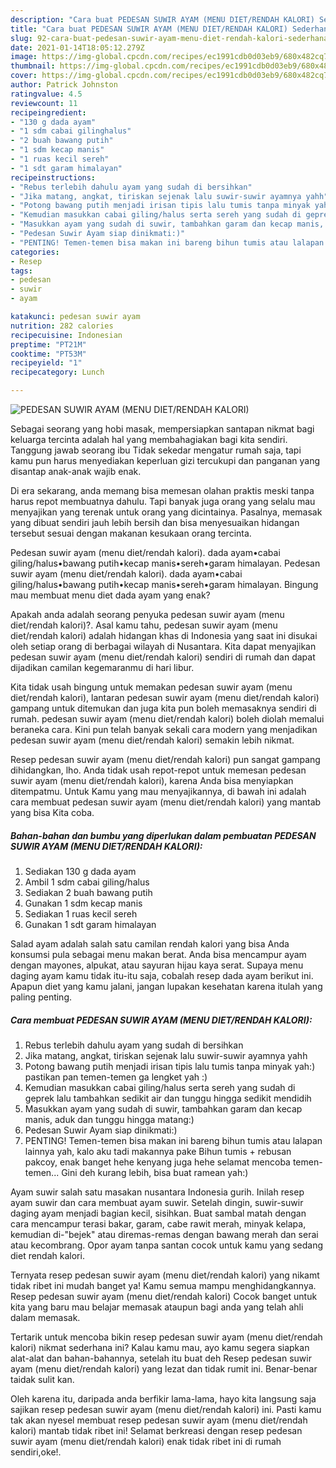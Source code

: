 ```yaml
---
description: "Cara buat PEDESAN SUWIR AYAM (MENU DIET/RENDAH KALORI) Sederhana Untuk Jualan"
title: "Cara buat PEDESAN SUWIR AYAM (MENU DIET/RENDAH KALORI) Sederhana Untuk Jualan"
slug: 92-cara-buat-pedesan-suwir-ayam-menu-diet-rendah-kalori-sederhana-untuk-jualan
date: 2021-01-14T18:05:12.279Z
image: https://img-global.cpcdn.com/recipes/ec1991cdb0d03eb9/680x482cq70/pedesan-suwir-ayam-menu-dietrendah-kalori-foto-resep-utama.jpg
thumbnail: https://img-global.cpcdn.com/recipes/ec1991cdb0d03eb9/680x482cq70/pedesan-suwir-ayam-menu-dietrendah-kalori-foto-resep-utama.jpg
cover: https://img-global.cpcdn.com/recipes/ec1991cdb0d03eb9/680x482cq70/pedesan-suwir-ayam-menu-dietrendah-kalori-foto-resep-utama.jpg
author: Patrick Johnston
ratingvalue: 4.5
reviewcount: 11
recipeingredient:
- "130 g dada ayam"
- "1 sdm cabai gilinghalus"
- "2 buah bawang putih"
- "1 sdm kecap manis"
- "1 ruas kecil sereh"
- "1 sdt garam himalayan"
recipeinstructions:
- "Rebus terlebih dahulu ayam yang sudah di bersihkan"
- "Jika matang, angkat, tiriskan sejenak lalu suwir-suwir ayamnya yahh"
- "Potong bawang putih menjadi irisan tipis lalu tumis tanpa minyak yah:) pastikan pan temen-temen ga lengket yah :)"
- "Kemudian masukkan cabai giling/halus serta sereh yang sudah di geprek lalu tambahkan sedikit air dan tunggu hingga sedikit mendidih"
- "Masukkan ayam yang sudah di suwir, tambahkan garam dan kecap manis, aduk dan tunggu hingga matang:)"
- "Pedesan Suwir Ayam siap dinikmati:)"
- "PENTING! Temen-temen bisa makan ini bareng bihun tumis atau lalapan lainnya yah, kalo aku tadi makannya pake Bihun tumis + rebusan pakcoy, enak banget hehe kenyang juga hehe selamat mencoba temen-temen... Gini deh kurang lebih, bisa buat ramean yah:)"
categories:
- Resep
tags:
- pedesan
- suwir
- ayam

katakunci: pedesan suwir ayam 
nutrition: 282 calories
recipecuisine: Indonesian
preptime: "PT21M"
cooktime: "PT53M"
recipeyield: "1"
recipecategory: Lunch

---
```



![PEDESAN SUWIR AYAM (MENU DIET/RENDAH KALORI)](https://img-global.cpcdn.com/recipes/ec1991cdb0d03eb9/680x482cq70/pedesan-suwir-ayam-menu-dietrendah-kalori-foto-resep-utama.jpg)

Sebagai seorang yang hobi masak, mempersiapkan santapan nikmat bagi keluarga tercinta adalah hal yang membahagiakan bagi kita sendiri. Tanggung jawab seorang ibu Tidak sekedar mengatur rumah saja, tapi kamu pun harus menyediakan keperluan gizi tercukupi dan panganan yang disantap anak-anak wajib enak.

Di era  sekarang, anda memang bisa memesan olahan praktis meski tanpa harus repot membuatnya dahulu. Tapi banyak juga orang yang selalu mau menyajikan yang terenak untuk orang yang dicintainya. Pasalnya, memasak yang dibuat sendiri jauh lebih bersih dan bisa menyesuaikan hidangan tersebut sesuai dengan makanan kesukaan orang tercinta. 

Pedesan suwir ayam (menu diet/rendah kalori). dada ayam•cabai giling/halus•bawang putih•kecap manis•sereh•garam himalayan. Pedesan suwir ayam (menu diet/rendah kalori). dada ayam•cabai giling/halus•bawang putih•kecap manis•sereh•garam himalayan. Bingung mau membuat menu diet dada ayam yang enak?

Apakah anda adalah seorang penyuka pedesan suwir ayam (menu diet/rendah kalori)?. Asal kamu tahu, pedesan suwir ayam (menu diet/rendah kalori) adalah hidangan khas di Indonesia yang saat ini disukai oleh setiap orang di berbagai wilayah di Nusantara. Kita dapat menyajikan pedesan suwir ayam (menu diet/rendah kalori) sendiri di rumah dan dapat dijadikan camilan kegemaranmu di hari libur.

Kita tidak usah bingung untuk memakan pedesan suwir ayam (menu diet/rendah kalori), lantaran pedesan suwir ayam (menu diet/rendah kalori) gampang untuk ditemukan dan juga kita pun boleh memasaknya sendiri di rumah. pedesan suwir ayam (menu diet/rendah kalori) boleh diolah memalui beraneka cara. Kini pun telah banyak sekali cara modern yang menjadikan pedesan suwir ayam (menu diet/rendah kalori) semakin lebih nikmat.

Resep pedesan suwir ayam (menu diet/rendah kalori) pun sangat gampang dihidangkan, lho. Anda tidak usah repot-repot untuk memesan pedesan suwir ayam (menu diet/rendah kalori), karena Anda bisa menyiapkan ditempatmu. Untuk Kamu yang mau menyajikannya, di bawah ini adalah cara membuat pedesan suwir ayam (menu diet/rendah kalori) yang mantab yang bisa Kita coba.

<!--inarticleads1-->

##### Bahan-bahan dan bumbu yang diperlukan dalam pembuatan PEDESAN SUWIR AYAM (MENU DIET/RENDAH KALORI):

1. Sediakan 130 g dada ayam
1. Ambil 1 sdm cabai giling/halus
1. Sediakan 2 buah bawang putih
1. Gunakan 1 sdm kecap manis
1. Sediakan 1 ruas kecil sereh
1. Gunakan 1 sdt garam himalayan


Salad ayam adalah salah satu camilan rendah kalori yang bisa Anda konsumsi pula sebagai menu makan berat. Anda bisa mencampur ayam dengan mayones, alpukat, atau sayuran hijau kaya serat. Supaya menu daging ayam kamu tidak itu-itu saja, cobalah resep dada ayam berikut ini. Apapun diet yang kamu jalani, jangan lupakan kesehatan karena itulah yang paling penting. 

<!--inarticleads2-->

##### Cara membuat PEDESAN SUWIR AYAM (MENU DIET/RENDAH KALORI):

1. Rebus terlebih dahulu ayam yang sudah di bersihkan
1. Jika matang, angkat, tiriskan sejenak lalu suwir-suwir ayamnya yahh
1. Potong bawang putih menjadi irisan tipis lalu tumis tanpa minyak yah:) pastikan pan temen-temen ga lengket yah :)
1. Kemudian masukkan cabai giling/halus serta sereh yang sudah di geprek lalu tambahkan sedikit air dan tunggu hingga sedikit mendidih
1. Masukkan ayam yang sudah di suwir, tambahkan garam dan kecap manis, aduk dan tunggu hingga matang:)
1. Pedesan Suwir Ayam siap dinikmati:)
1. PENTING! Temen-temen bisa makan ini bareng bihun tumis atau lalapan lainnya yah, kalo aku tadi makannya pake Bihun tumis + rebusan pakcoy, enak banget hehe kenyang juga hehe selamat mencoba temen-temen... Gini deh kurang lebih, bisa buat ramean yah:)


Ayam suwir salah satu masakan nusantara Indonesia gurih. Inilah resep ayam suwir dan cara membuat ayam suwir. Setelah dingin, suwir-suwir daging ayam menjadi bagian kecil, sisihkan. Buat sambal matah dengan cara mencampur terasi bakar, garam, cabe rawit merah, minyak kelapa, kemudian di-&#34;bejek&#34; atau diremas-remas dengan bawang merah dan serai atau kecombrang. Opor ayam tanpa santan cocok untuk kamu yang sedang diet rendah kalori. 

Ternyata resep pedesan suwir ayam (menu diet/rendah kalori) yang nikamt tidak ribet ini mudah banget ya! Kamu semua mampu menghidangkannya. Resep pedesan suwir ayam (menu diet/rendah kalori) Cocok banget untuk kita yang baru mau belajar memasak ataupun bagi anda yang telah ahli dalam memasak.

Tertarik untuk mencoba bikin resep pedesan suwir ayam (menu diet/rendah kalori) nikmat sederhana ini? Kalau kamu mau, ayo kamu segera siapkan alat-alat dan bahan-bahannya, setelah itu buat deh Resep pedesan suwir ayam (menu diet/rendah kalori) yang lezat dan tidak rumit ini. Benar-benar taidak sulit kan. 

Oleh karena itu, daripada anda berfikir lama-lama, hayo kita langsung saja sajikan resep pedesan suwir ayam (menu diet/rendah kalori) ini. Pasti kamu tak akan nyesel membuat resep pedesan suwir ayam (menu diet/rendah kalori) mantab tidak ribet ini! Selamat berkreasi dengan resep pedesan suwir ayam (menu diet/rendah kalori) enak tidak ribet ini di rumah sendiri,oke!.

